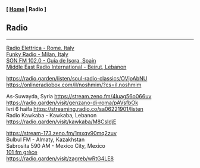 <link href="../style.css" rel="stylesheet"></link>

**[ [Home](../index.html) | Radio ]**

## Radio

---

[Radio Elettrica - Rome, Italy](https://radio.garden/listen/radio-elettrica/KCB0neow)  
[Funky Radio - Milan, Italy](https://radio.garden/listen/funky-radio/1GcYiXuJ)  
[SON FM 102.0 - Guia de Isora, Spain](https://radio.serviciosderadio.com/listen/sonfmlasalsera/radio.aac)  
[Middle East Radio International - Beirut, Lebanon](https://radio.garden/listen/middle-east-radio-international/I4dWP6l0)  

https://radio.garden/listen/soul-radio-classics/OVjoAbNU  
https://onlineradiobox.com/il/noshmim/?cs=il.noshmim  

As-Suwayda, Syria https://stream.zeno.fm/4luag56o066uv  
https://radio.garden/visit/genzano-di-roma/pAVsfbOk  
Ivri 6 haifa https://streaming.radio.co/sa06221901/listen  
Radio Kawkaba - Kawkaba, Lebanon https://radio.garden/visit/kawkaba/M8CsIdjE  

https://stream-173.zeno.fm/1mxqv90mq2zuv  
Bulbul FM - Almaty, Kazakhstan  
Sabrosita 590 AM - Mexico City, Mexico  
[101 fm grèce](https://azuralive.streams.ovh/radio/8190/radio.mp3?1615372278)  
https://radio.garden/visit/zagreb/wRtG4LE8  

<!--
Cartago https://radio.garden/visit/cartago/FuZ1HHeW  
https://s22.maxcast.com.br:8210/live  

https://fmstream.org  
https://www.listenlive.nl  
https://goldfm.fr/  
https://www.radio.fr/  
https://xfm.neocities.org/  
-->

<br/>


